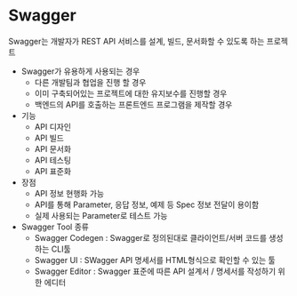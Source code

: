 # Swagger

Swagger는 개발자가 REST API 서비스를 설계, 빌드, 문서화할 수 있도록 하는 프로젝트

- Swagger가 유용하게 사용되는 경우
  - 다른 개발팀과 협업을 진행 할 경우
  - 이미 구축되어있는 프로젝트에 대한 유지보수를 진행할 경우
  - 백엔드의 API를 호출하는 프론트엔드 프로그램을 제작할 경우
- 기능
  - API 디자인
  - API 빌드
  - API 문서화
  - API 테스팅
  - API 표준화
- 장점
  - API  정보 현행화 가능
  - API를 통해 Parameter, 응답 정보, 예제 등 Spec 정보 전달이 용이함
  - 실제 사용되는 Parameter로 테스트 가능
- Swagger Tool 종류
  - Swagger Codegen : Swagger로 정의된대로 클라이언트/서버 코드를 생성하는 CLI툴
  - Swagger UI : SWagger API 명세서를 HTML형식으로 확인할 수 있는 툴
  - Swagger Editor : Swagger 표준에 따른 API 설계서 / 명세서를 작성하기 위한 에디터



























































